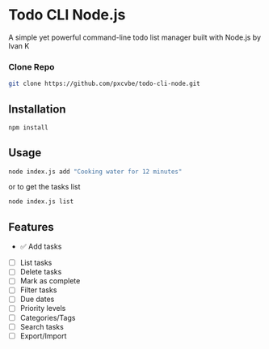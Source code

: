 # Todo CLI Node.js

A simple yet powerful command-line todo list manager built with Node.js by Ivan K

### Clone Repo
```bash
git clone https://github.com/pxcvbe/todo-cli-node.git
```

## Installation
```bash
npm install
```

## Usage
```bash
node index.js add "Cooking water for 12 minutes"
```
or to get the tasks list
```bash
node index.js list
```

## Features
- ✅ Add tasks
- [ ] List tasks
- [ ] Delete tasks
- [ ] Mark as complete
- [ ] Filter tasks
- [ ] Due dates
- [ ] Priority levels
- [ ] Categories/Tags
- [ ] Search tasks
- [ ] Export/Import